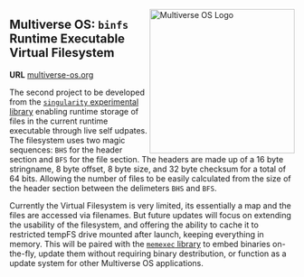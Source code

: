 [<img src="https://avatars2.githubusercontent.com/u/24763891?s=400&u=c1150e7da5667f47159d433d8e49dad99a364f5f&v=4"  width="256px" height="256px" align="right" alt="Multiverse OS Logo">](https://github.com/multiverse-os)

## Multiverse OS: `binfs` Runtime Executable Virtual Filesystem
**URL** [multiverse-os.org](https://multiverse-os.org)

The second project to be developed from the [`singularity` experimental
library](https://github.com/multiverse-os/singularity) enabling runtime storage
of files in the current runtime executable through live self udpates. The
filesystem uses two magic sequences: `BHS` for the header section and `BFS` for
the file section. The headers are made up of a 16 byte stringname, 8 byte
offset, 8 byte size, and 32 byte checksum for a total of 64 bits. Allowing the
number of files to be easily calculated from the size of the header section
between the delimeters `BHS` and `BFS`. 

Currently the Virtual Filesystem is very limited, its essentially a map and the
files are accessed via filenames. But future updates will focus on extending the
usability of the filesystem, and offering the ability to cache it to restricted
tempFS drive mounted after launch, keeping everything in memory. This will be
paired with the [`memexec` library](https://github.com/multiverse-os/memexec) to
embed binaries on-the-fly, update them without requiring binary destribution, or
function as a update system for other Multiverse OS applications. 


